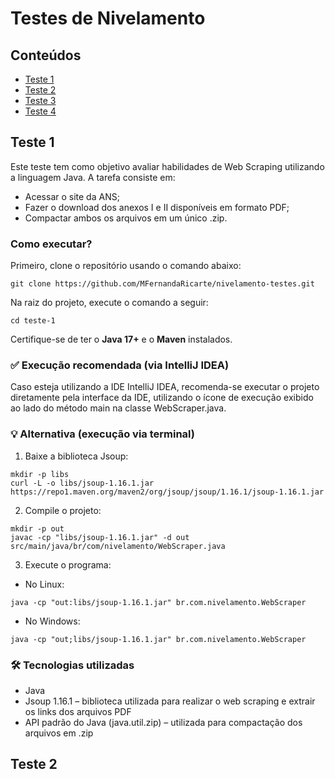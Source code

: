 # Testes de Nivelamento

## Conteúdos
- [Teste 1](#teste-1)
- [Teste 2](#teste-2)
- [Teste 3](#teste-3)
- [Teste 4](#teste-4)


## Teste 1
Este teste tem como objetivo avaliar habilidades de Web Scraping utilizando a linguagem Java. A tarefa consiste em:

- Acessar o site da ANS;
- Fazer o download dos anexos I e II disponíveis em formato PDF;
- Compactar ambos os arquivos em um único .zip.

### Como executar?
Primeiro, clone o repositório usando o comando abaixo:
```
git clone https://github.com/MFernandaRicarte/nivelamento-testes.git
```
Na raiz do projeto, execute o comando a seguir:
```
cd teste-1
```
Certifique-se de ter o **Java 17+** e o **Maven** instalados.

### ✅ Execução recomendada (via IntelliJ IDEA)

Caso esteja utilizando a IDE IntelliJ IDEA, recomenda-se executar o projeto diretamente pela interface da IDE, utilizando o ícone de execução exibido ao lado do método main na classe WebScraper.java.

### 💡 Alternativa (execução via terminal)
1. Baixe a biblioteca Jsoup:
```
mkdir -p libs
curl -L -o libs/jsoup-1.16.1.jar https://repo1.maven.org/maven2/org/jsoup/jsoup/1.16.1/jsoup-1.16.1.jar
```
2. Compile o projeto:
```
mkdir -p out
javac -cp "libs/jsoup-1.16.1.jar" -d out src/main/java/br/com/nivelamento/WebScraper.java
```
3. Execute o programa:

-  No Linux:
```
java -cp "out:libs/jsoup-1.16.1.jar" br.com.nivelamento.WebScraper
```
-  No Windows:
```
java -cp "out;libs/jsoup-1.16.1.jar" br.com.nivelamento.WebScraper
```
### 🛠️ Tecnologias utilizadas

- Java
- Jsoup 1.16.1 – biblioteca utilizada para realizar o web scraping e extrair os links dos arquivos PDF
- API padrão do Java (java.util.zip) – utilizada para compactação dos arquivos em .zip

## Teste 2


